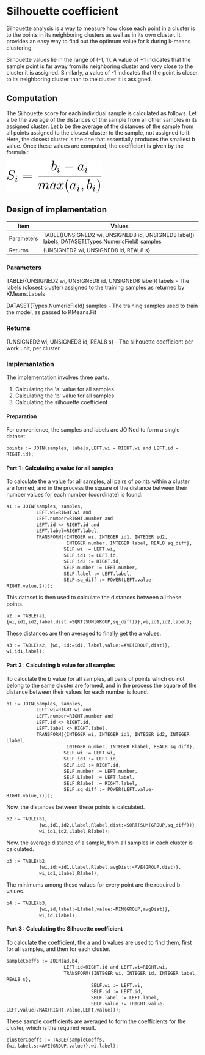 # Silhouette coefficient
Silhouette analysis is a way to measure how close each point in a cluster is to the points in its neighboring clusters as well as in its own cluster. It provides an easy way to find out the optimum value for k during k-means clustering. 

Silhouette values lie in the range of (-1, 1). A value of +1 indicates that the sample point is far away from its neighboring cluster and very close to the cluster it is assigned. Similarly, a value of -1 indicates that the point is closer to its neighboring cluster than to the cluster it is assigned.
## Computation
The Silhouette score for each individual sample is calculated as follows. Let a be the average of the distances of the sample from all other samples in its assigned cluster. Let b be the average of the distances of the sample from all points assigned to the closest cluster to the sample, not assigned to it. Here, the closest cluster is the one that essentially produces the smallest b value. Once these values are computed, the coefficient is given by the formula :

![Sihouette score](https://github.com/suryanarayanan21/HPCC-Evaluation-metrics-for-ML-algorithms/blob/master/Planning/img/silCoeff.svg)
## Design of implementation
| Item | Values |
| --- | --- |
| Parameters | TABLE({UNSIGNED2 wi, UNSIGNED8 id, UNSIGNED8 label}) labels, DATASET(Types.NumericField) samples |
| Returns | {UNSIGNED2 wi, UNSIGNED8 id, REAL8 s} |
### Parameters
TABLE({UNSIGNED2 wi, UNSIGNED8 id, UNSIGNED8 label}) labels - The labels (closest cluster) assigned to the training samples as returned by KMeans.Labels

DATASET(Types.NumericField) samples - The training samples used to train the model, as passed to KMeans.Fit
### Returns
{UNSIGNED2 wi, UNSIGNED8 id, REAL8 s} - The silhouette coefficient per work unit, per cluster.
### Implemantation
The implementation involves three parts.
1. Calculating the 'a' value for all samples
2. Calculating the 'b' value for all samples
3. Calculating the silhouette coefficient
#### Preparation
For convenience, the samples and labels are JOINed to form a single dataset.
~~~
points := JOIN(samples, labels,LEFT.wi = RIGHT.wi and LEFT.id = RIGHT.id);
~~~
#### Part 1 : Calculating a value for all samples
To calculate the a value for all samples, all pairs of points within a cluster are formed, and in the process the square of the distance between their number values for each number (coordinate) is found.

~~~
a1 := JOIN(samples, samples,
           LEFT.wi=RIGHT.wi and 
           LEFT.number=RIGHT.number and 
           LEFT.id <> RIGHT.id and 
           LEFT.label=RIGHT.label,
           TRANSFORM({INTEGER wi, INTEGER id1, INTEGER id2, 
                      INTEGER number, INTEGER label, REAL8 sq_diff},
                     SELF.wi := LEFT.wi,
                     SELF.id1 := LEFT.id,
                     SELF.id2 := RIGHT.id,
                     SELF.number := LEFT.number,
                     SELF.label := LEFT.label,
                     SELF.sq_diff := POWER(LEFT.value-RIGHT.value,2)));
 ~~~
 
 This dataset is then used to calculate the distances between all these points.
 
 ~~~
 a2 := TABLE(a1, {wi,id1,id2,label,dist:=SQRT(SUM(GROUP,sq_diff))},wi,id1,id2,label);
 ~~~
 
 These distances are then averaged to finally get the a values.
 
 ~~~
 a3 := TABLE(a2, {wi, id:=id1, label,value:=AVE(GROUP,dist)}, wi,id1,label);
 ~~~
#### Part 2 : Calculating b value for all samples
To calculate the b value for all samples, all pairs of points which do not belong to the same cluster are formed, and in the process the square of the distance between their values for each number is found.

~~~
b1 := JOIN(samples, samples,
           LEFT.wi=RIGHT.wi and
           LEFT.number=RIGHT.number and
           LEFT.id <> RIGHT.id,
           LEFT.label <> RIGHT.label,
           TRANSFORM({INTEGER wi, INTEGER id1, INTEGER id2, INTEGER Llabel,
                      INTEGER number, INTEGER Rlabel, REAL8 sq_diff},
                     SELF.wi := LEFT.wi,
                     SELF.id1 := LEFT.id,
                     SELF.id2 := RIGHT.id,
                     SELF.number := LEFT.number,
                     SELF.Llabel := LEFT.label,
                     SELF.Rlabel := RIGHT.label,
                     SELF.sq_diff := POWER(LEFT.value-RIGHT.value,2)));
~~~

Now, the distances between these points is calculated.

~~~
b2 := TABLE(b1,
            {wi,id1,id2,Llabel,Rlabel,dist:=SQRT(SUM(GROUP,sq_diff))},
            wi,id1,id2,Llabel,Rlabel);
~~~

Now, the average distance of a sample, from all samples in each cluster is calculated.

~~~
b3 := TABLE(b2,
            {wi,id:=id1,Llabel,Rlabel,avgDist:=AVE(GROUP,dist)},
            wi,id1,Llabel,Rlabel);
~~~

The minimums among these values for every point are the required b values.

~~~
b4 := TABLE(b3,
            {wi,id,label:=Llabel,value:=MIN(GROUP,avgDist)},
            wi,id,Llabel);
~~~
#### Part 3 : Calculating the Silhouette coefficient
To calculate the coefficient, the a and b values are used to find them, first for all samples, and then for each cluster.

~~~
sampleCoeffs := JOIN(a3,b4,
                     LEFT.id=RIGHT.id and LEFT.wi=RIGHT.wi,
                     TRANSFORM({INTEGER wi, INTEGER id, INTEGER label, REAL8 s},
                               SELF.wi := LEFT.wi,
                               SELF.id := LEFT.id,
                               SELF.label := LEFT.label,
                               SELF.value := (RIGHT.value-LEFT.value)/MAX(RIGHT.value,LEFT.value)));
~~~

These sample coefficients are averaged to form the coefficients for the cluster, which is the required result.

~~~
clusterCoeffs := TABLE(sampleCoeffs,{wi,label,s:=AVE(GROUP,value)},wi,label);
~~~
